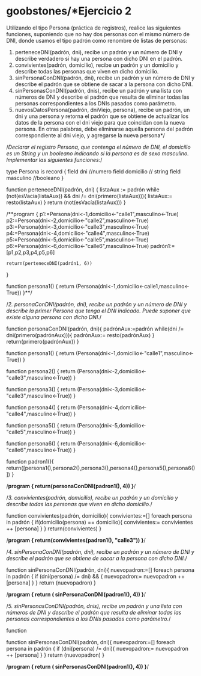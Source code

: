 # goobstones/*Ejercicio 2
Utilizando el tipo Persona (práctica de registros), realice las siguientes funciones,
suponiendo que no hay dos personas con el mismo número de DNI, donde usamos el tipo
padrón como renombre de listas de personas:
1. perteneceDNI(padrón, dni), recibe un padrón y un número de DNI y describe verdadero si
hay una persona con dicho DNI en el padrón.
3. convivientes(padrón, domicilio), recibe un padrón y un domicilio y describe todas
las personas que viven en dicho domicilio.
4. sinPersonaConDNI(padrón, dni), recibe un padrón y un número de DNI y describe el
padrón que se obtiene de sacar a la persona con dicho DNI.
5. sinPersonasConDNI(padrón, dnis), recibe un padrón y una lista con números de DNI y
describe el padrón que resulta de eliminar todas las personas correspondientes a los DNIs
pasados como parámetro.
6. nuevosDatosPersona(padrón, dniViejo, persona), recibe un padrón, un dni y una
persona y retorna el padrón que se obtiene de actualizar los datos de la persona con el dni
viejo para que coincidan con la nueva persona. En otras palabras, debe eliminarse aquella
persona del padrón correspondiente al dni viejo, y agregarse la nueva persona*/


/*Declarar el registro Persona, que contenga el número de DNI, el domicilio es un String y un
booleano indicando si la persona es de sexo masculino. Implementar las siguientes funciones:*/

type Persona is record {
    field dni //numero
    field domicilio // string
    field masculino //booleano
}

function perteneceDNI(padrón, dni) {
    listaAux := padrón
    while (not(esVacía(listaAux)) && dni /= dni(primero(listaAux))){
    listaAux:= resto(listaAux)
    }
    return (not(esVacía(listaAux)))
}


/**program {
    p1:=Persona(dni<-1,domicilio<-"calle1",masculino<-True)
    p2:=Persona(dni<-2,domicilio<-"calle2",masculino<-True)
    p3:=Persona(dni<-3,domicilio<-"calle3",masculino<-True)
    p4:=Persona(dni<-4,domicilio<-"calle4",masculino<-True)
    p5:=Persona(dni<-5,domicilio<-"calle5",masculino<-True)
    p6:=Persona(dni<-6,domicilio<-"calle6",masculino<-True)
    padrón1:=[p1,p2,p3,p4,p5,p6]

    
    return(perteneceDNI(padrón1, 6))
}

function persona1() {
    return (Persona(dni<-1,domicilio<-calle1,masculino<-True))
}**/

/*2. personaConDNI(padrón, dni), recibe un padrón y un número de DNI y describe la primer
Persona que tenga el DNI indicado. Puede suponer que existe alguna persona con dicho
DNI.*/

function personaConDNI(padrón, dni){
    padrónAux:=padrón
    while(dni /= dni(primero(padrónAux))){
        padrónAux:= resto(padrónAux)
    }
    return(primero(padrónAux))
}

function persona1() {
    return (Persona(dni<-1,domicilio<-"calle1",masculino<-True))
}

function persona2() {
    return (Persona(dni<-2,domicilio<-"calle3",masculino<-True))
}

function persona3() {
    return (Persona(dni<-3,domicilio<-"calle3",masculino<-True))
}

function persona4() {
    return (Persona(dni<-4,domicilio<-"calle4",masculino<-True))
}

function persona5() {
    return (Persona(dni<-5,domicilio<-"calle5",masculino<-True))
}

function persona6() {
    return (Persona(dni<-6,domicilio<-"calle6",masculino<-True))
}

function padron1(){
    return([persona1(),persona2(),persona3(),persona4(),persona5(),persona6()])
}

/**program {
    return(personaConDNI(padron1(), 4))
}**/

/*3. convivientes(padrón, domicilio), recibe un padrón y un domicilio y describe todas
las personas que viven en dicho domicilio.*/

function convivientes(padrón, domicilio){
    convivientes:=[]
    foreach persona in padrón {
        if(domicilio(persona) == domicilio){
           convivientes:= convivientes ++ [persona] 
        }
    }
    return(convivientes)
}

/**program {
    return(convivientes(padron1(), "calle3"))
}**/

/*4. sinPersonaConDNI(padrón, dni), recibe un padrón y un número de DNI y describe el
padrón que se obtiene de sacar a la persona con dicho DNI.*/

function sinPersonaConDNI(padrón, dni){
    nuevopadron:=[]
    foreach persona in padrón {
        if (dni(persona) /= dni) &&  {
            nuevopadron:= nuevopadron ++ [persona]
        } 
    }
    return (nuevopadron)
}

/**program {
    return ( sinPersonaConDNI(padron1(), 4))
}**/

/*5. sinPersonasConDNI(padrón, dnis), recibe un padrón y una lista con números de DNI y
describe el padrón que resulta de eliminar todas las personas correspondientes a los DNIs
pasados como parámetro.*/

function 

function sinPersonasConDNI(padrón, dni){
    nuevopadron:=[]
    foreach persona in padrón {
        if (dni(persona) /= dni){
            nuevopadron:= nuevopadron ++ [persona]
        } 
    }
    return (nuevopadron)
}

/**program {
    return ( sinPersonasConDNI(padron1(), 4))
}**/



